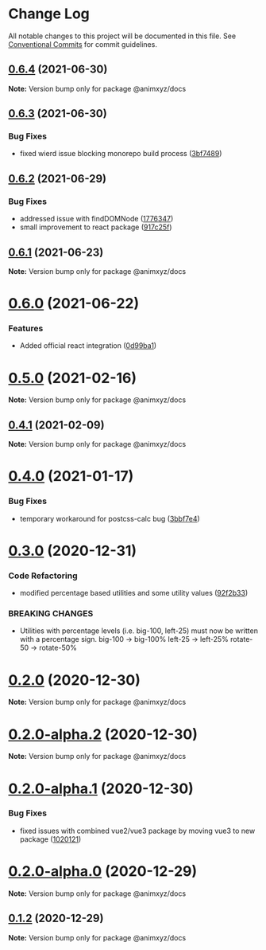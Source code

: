 # Change Log

All notable changes to this project will be documented in this file.
See [Conventional Commits](https://conventionalcommits.org) for commit guidelines.

## [0.6.4](https://github.com/ingram-projects/animxyz/compare/v0.6.3...v0.6.4) (2021-06-30)

**Note:** Version bump only for package @animxyz/docs





## [0.6.3](https://github.com/ingram-projects/animxyz/compare/v0.6.2...v0.6.3) (2021-06-30)


### Bug Fixes

* fixed wierd issue blocking monorepo build process ([3bf7489](https://github.com/ingram-projects/animxyz/commit/3bf748949583a975b355b1e235d51f30f9cd6e88))





## [0.6.2](https://github.com/ingram-projects/animxyz/compare/v0.6.1...v0.6.2) (2021-06-29)


### Bug Fixes

* addressed issue with findDOMNode ([1776347](https://github.com/ingram-projects/animxyz/commit/1776347a4d2e7e8bca70743bfb2126268e439646))
* small improvement to react package ([917c25f](https://github.com/ingram-projects/animxyz/commit/917c25fea0e593d870af8b5a0f3499290f5a7ade))





## [0.6.1](https://github.com/ingram-projects/animxyz/compare/v0.6.0...v0.6.1) (2021-06-23)

**Note:** Version bump only for package @animxyz/docs





# [0.6.0](https://github.com/ingram-projects/animxyz/compare/v0.5.0...v0.6.0) (2021-06-22)


### Features

* Added official react integration ([0d99ba1](https://github.com/ingram-projects/animxyz/commit/0d99ba1ccdf8473330a36bff40025c8f929b375d))





# [0.5.0](https://github.com/ingram-projects/animxyz/compare/v0.4.1...v0.5.0) (2021-02-16)

**Note:** Version bump only for package @animxyz/docs





## [0.4.1](https://github.com/ingram-projects/animxyz/compare/v0.4.0...v0.4.1) (2021-02-09)

**Note:** Version bump only for package @animxyz/docs





# [0.4.0](https://github.com/ingram-projects/animxyz/compare/v0.3.0...v0.4.0) (2021-01-17)


### Bug Fixes

* temporary workaround for postcss-calc bug ([3bbf7e4](https://github.com/ingram-projects/animxyz/commit/3bbf7e45bc8d16bdfb5b7a957b1c5bfd9b7e4393))





# [0.3.0](https://github.com/ingram-projects/animxyz/compare/v0.2.0...v0.3.0) (2020-12-31)


### Code Refactoring

* modified percentage based utilities and some utility values ([92f2b33](https://github.com/ingram-projects/animxyz/commit/92f2b33912b5bdffc778427562164590ff11be15))


### BREAKING CHANGES

* Utilities with percentage levels (i.e. big-100, left-25) must now be written with a percentage sign.
big-100  ->  big-100%
left-25  -> left-25%
rotate-50  ->  rotate-50%





# [0.2.0](https://github.com/ingram-projects/animxyz/compare/v0.2.0-alpha.2...v0.2.0) (2020-12-30)

**Note:** Version bump only for package @animxyz/docs





# [0.2.0-alpha.2](https://github.com/ingram-projects/animxyz/compare/v0.2.0-alpha.1...v0.2.0-alpha.2) (2020-12-30)

**Note:** Version bump only for package @animxyz/docs





# [0.2.0-alpha.1](https://github.com/ingram-projects/animxyz/compare/v0.2.0-alpha.0...v0.2.0-alpha.1) (2020-12-30)


### Bug Fixes

* fixed issues with combined vue2/vue3 package by moving vue3 to new package ([1020121](https://github.com/ingram-projects/animxyz/commit/1020121f43145c9c4bb5d340824932d6fc29c6f2))





# [0.2.0-alpha.0](https://github.com/ingram-projects/animxyz/compare/v0.1.2...v0.2.0-alpha.0) (2020-12-29)

**Note:** Version bump only for package @animxyz/docs





## [0.1.2](https://github.com/ingram-projects/animxyz/compare/v0.1.1...v0.1.2) (2020-12-29)

**Note:** Version bump only for package @animxyz/docs
